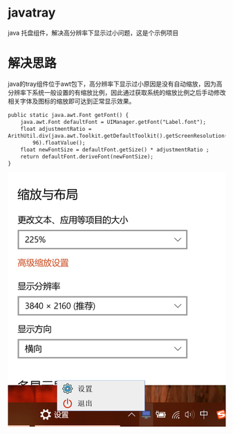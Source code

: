 # javatray
java 托盘组件，解决高分辨率下显示过小问题，这是个示例项目

# 解决思路
java的tray组件位于awt包下，高分辨率下显示过小原因是没有自动缩放，因为高分辨率下系统一般设置的有缩放比例，因此通过获取系统的缩放比例之后手动修改相关字体及图标的缩放即可达到正常显示效果。

```
public static java.awt.Font getFont() {
	java.awt.Font defaultFont = UIManager.getFont("Label.font");
	float adjustmentRatio = ArithUtil.div(java.awt.Toolkit.getDefaultToolkit().getScreenResolution(),
        96).floatValue();
	float newFontSize = defaultFont.getSize() * adjustmentRatio ; 
	return defaultFont.deriveFont(newFontSize);
}

```
 ![示例](https://github.com/xweichen/javatray/blob/master/eg.png)
